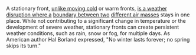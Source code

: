 
A stationary front, [unlike moving cold](1/3/2/3/1/1/.Cold%20Front) or warm fronts, [is a weather](1/2/2/2/1/1/1/.Weather) [disruption where a](3/1/2/1/3/_Integration-Disruption) [boundary between two](1/2/1/3/1/3/2/1/1/.Set%20Boundary) [different air masses](1/2/3/3/3/2/1/.Air%20Resistance) stays in one place. While not contributing to a significant change in temperature or the development of severe weather, stationary fronts can create persistent weather conditions, such as rain, snow or fog, for multiple days. As American author Hal Borland expressed, "No winter lasts forever; no spring skips its turn."

